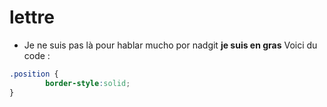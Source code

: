 # lettre

- Je ne suis pas là pour hablar mucho por nadgit
**je suis en gras**
Voici du code : 
```css
.position {
        border-style:solid;
}
```